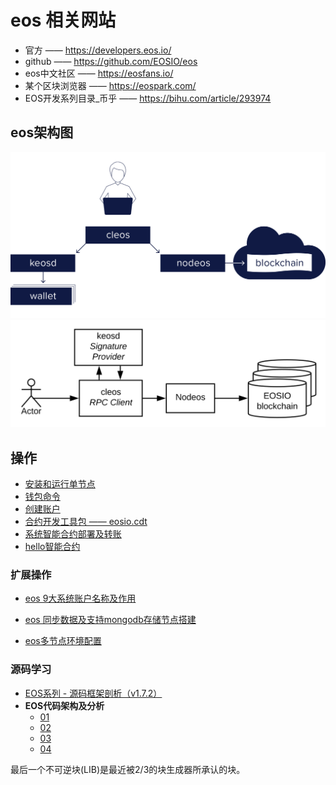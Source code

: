 # eos 相关网站

- 官方 —— <https://developers.eos.io/>
- github —— <https://github.com/EOSIO/eos>
- eos中文社区 —— <https://eosfans.io/>
- 某个区块浏览器 —— <https://eospark.com/>
- EOS开发系列目录_币乎 —— https://bihu.com/article/293974

## eos架构图

![eos框架图](eos.png)
![eos架构图](eos.svg)

## 操作

- [安装和运行单节点](eosio.start.md)
- [钱包命令](eosio.wallet.md)
- [创建账户](eosio.account.md)
- [合约开发工具包 —— eosio.cdt](eosio.cdt.md)
- [系统智能合约部署及转账](eosio.contract.md)
- [hello智能合约](eosio.hello.md)

### 扩展操作

- [eos 9大系统账户名称及作用](eosio.sysaccount.md)

- [eos 同步数据及支持mongodb存储节点搭建](eosio.sync.md)

- [eos多节点环境配置](eosio.multinode.md)

### 源码学习

- [EOS系列 - 源码框架剖析（v1.7.2）](eosio.src.md)
- **EOS代码架构及分析**
  - [01](eosio.src/01.md)
  - [02](eosio.src/02.md)
  - [03](03.md)
  - [04](04.md)

最后一个不可逆块(LIB)是最近被2/3的块生成器所承认的块。
